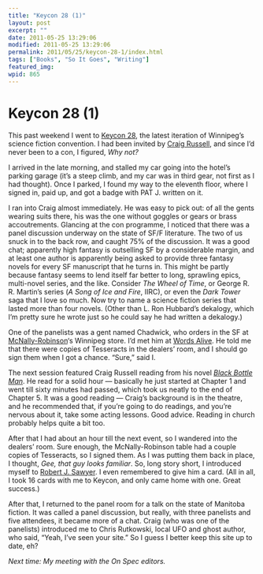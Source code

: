```yaml
---
title: "Keycon 28 (1)"
layout: post
excerpt: ""
date: 2011-05-25 13:29:06
modified: 2011-05-25 13:29:06
permalink: 2011/05/25/keycon-28-1/index.html
tags: ["Books", "So It Goes", "Writing"]
featured_img: 
wpid: 865
---
```


# Keycon 28 (1)

This past weekend I went to [Keycon 28](http://www.keycon.org/ "KeyCon"), the latest iteration of Winnipeg’s science fiction convention. I had been invited by [Craig Russell](http://patrickjohanneson.com/deardiary/p/864 "Congratulations to Craig Russell"), and since I’d never been to a con, I figured, *Why not?*

I arrived in the late morning, and stalled my car going into the hotel’s parking garage (it’s a steep climb, and my car was in third gear, not first as I had thought). Once I parked, I found my way to the eleventh floor, where I signed in, paid up, and got a badge with PAT J. written on it.

I ran into Craig almost immediately. He was easy to pick out: of all the gents wearing suits there, his was the one without goggles or gears or brass accoutrements. Glancing at the con programme, I noticed that there was a panel discussion underway on the state of SF/F literature. The two of us snuck in to the back row, and caught 75% of the discussion. It was a good chat; apparently high fantasy is outselling SF by a considerable margin, and at least one author is apparently being asked to provide three fantasy novels for every SF manuscript that he turns in. This might be partly because fantasy seems to lend itself far better to long, sprawling epics, multi-novel series, and the like. Consider *The Wheel of Time*, or George R. R. Martin’s series (*A Song of Ice and Fire*, IIRC), or even the *Dark Tower* saga that I love so much. Now try to name a science fiction series that lasted more than four novels. (Other than L. Ron Hubbard’s dekalogy, which I’m pretty sure he wrote just so he could say he had written a dekalogy.)

One of the panelists was a gent named Chadwick, who orders in the SF at [McNally-Robinson](http://www.mcnallyrobinson.com/ "McNally-Robinson")‘s Winnipeg store. I’d met him at [Words Alive](http://patrickjohanneson.com/deardiary/p/761 "Words Alive (1)"). He told me that there were copies of Tesseracts in the dealers’ room, and I should go sign them when I got a chance. “Sure,” said I.

The next session featured Craig Russell reading from his novel [*Black Bottle Man*](http://patrickjohanneson.com/deardiary/p/703 "Review: Black Bottle Man"). He read for a solid hour — basically he just started at Chapter 1 and went till sixty minutes had passed, which took us neatly to the end of Chapter 5. It was a good reading — Craig’s background is in the theatre, and he recommended that, if you’re going to do readings, and you’re nervous about it, take some acting lessons. Good advice. Reading in church probably helps quite a bit too.

After that I had about an hour till the next event, so I wandered into the dealers’ room. Sure enough, the McNally-Robinson table had a couple copies of Tesseracts, so I signed them. As I was putting them back in place, I thought, *Gee, that guy looks familiar*. So, long story short, I introduced myself to [Robert J. Sawyer](http://www.sfwriter.com/ "Robert J. Sawyer"). I even remembered to give him a card. (All in all, I took 16 cards with me to Keycon, and only came home with one. Great success.)

After that, I returned to the panel room for a talk on the state of Manitoba fiction. It was called a panel discussion, but really, with three panelists and five attendees, it became more of a chat. Craig (who was one of the panelists) introduced me to Chris Rutkowski, local UFO and ghost author, who said, “Yeah, I’ve seen your site.” So I guess I better keep this site up to date, eh?

*Next time: My meeting with the On Spec editors.*